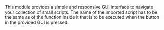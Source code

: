 This module provides a simple and responsive GUI interface to navigate your collection of small scripts.
The name of the imported script has to be the same as of the function inside it that is to be executed when the button in the provided GUI is pressed.
